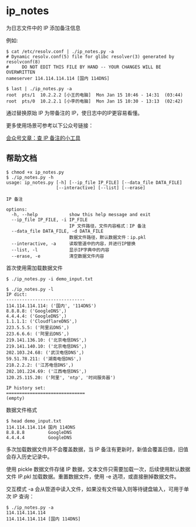# ip_notes

为日志文件中的 IP 添加备注信息

例如:

```
$ cat /etc/resolv.conf | ./ip_notes.py -a
# Dynamic resolv.conf(5) file for glibc resolver(3) generated by resolvconf(8)
#     DO NOT EDIT THIS FILE BY HAND -- YOUR CHANGES WILL BE OVERWRITTEN
nameserver 114.114.114.114 [国内 114DNS]

$ last | ./ip_notes.py -a
root  pts/1  10.2.2.2 [小王的电脑]  Mon Jan 15 10:46 - 14:31  (03:44)
root  pts/0  10.2.2.1 [小李的电脑]  Mon Jan 15 10:30 - 13:13  (02:42)

```

通过替换原始 IP 为带备注的 IP，使日志中的IP更容易看懂。

更多使用场景可参考以下公众号链接：

[会众号文章：查 IP 备注的小工具](https://mp.weixin.qq.com/s/HCPcJXS30Sx5GGYKZilesQ)

## 帮助文档

```
$ chmod +x ip_notes.py
$ ./ip_notes.py -h
usage: ip_notes.py [-h] [--ip_file IP_FILE] [--data_file DATA_FILE]
                   [--interactive] [--list] [--erase]

IP 备注

options:
  -h, --help            show this help message and exit
  --ip_file IP_FILE, -i IP_FILE
                        IP 文件路径，文件内容格式：IP 备注
  --data_file DATA_FILE, -d DATA_FILE
                        数据文件路径，默认数据文件：ip.pkl
  --interactive, -a     读取管道中的内容，并进行IP替换
  --list, -l            显示IP字典中的内容
  --erase, -e           清空数据文件内容
```

首次使用需加载数据文件 


```
$ ./ip_notes.py -i demo_input.txt

$ ./ip_notes.py -l
IP dict:
------------------------------
114.114.114.114: ('国内', '114DNS')
8.8.8.8: ('GoogleDNS',)
4.4.4.4: ('GoogleDNS',)
1.1.1.1: ('CloudflareDNS',)
223.5.5.5: ('阿里云DNS',)
223.6.6.6: ('阿里云DNS',)
219.141.136.10: ('北京电信DNS',)
219.141.140.10: ('北京电信DNS',)
202.103.24.68: ('武汉电信DNS',)
59.51.78.211: ('湖南电信DNS',)
218.2.2.2: ('江苏电信DNS',)
202.101.224.69: ('江西电信DNS',)
120.25.115.20: ('阿里', 'ntp', '时间服务器')

IP history set:
==============================
(empty)

```

数据文件格式

```
$ head demo_input.txt
114.114.114.114 国内 114DNS
8.8.8.8         GoogleDNS
4.4.4.4         GoogleDNS
```

多次加载数据文件并不会覆盖数据，当 IP 备注有更新时，新值会覆盖旧值，旧值会存入历史记录中。

使用 pickle 数据文件存储 IP 数据，文本文件只需要加载一次，后续使用默认数据文件 IP.pkl 加载数据。重置数据文件，使用 -e 选项，或直接删掉数据文件。

交互模式 -a 会从管道中读入文件，如果没有文件输入则等待键盘输入，可用于单次 IP 查询：

```
$ ./ip_notes.py -a
114.114.114.114
114.114.114.114 [国内 114DNS]

```